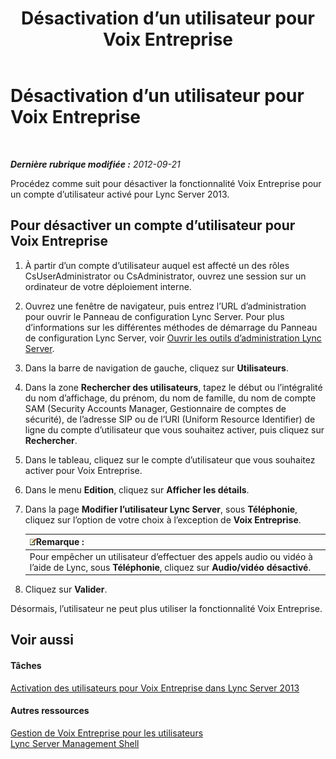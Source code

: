 ﻿---
title: Désactivation d’un utilisateur pour Voix Entreprise
TOCTitle: Désactivation d’un utilisateur pour Voix Entreprise
ms:assetid: 462002d8-21df-4d77-bf7f-4d059d6a4bb2
ms:mtpsurl: https://technet.microsoft.com/fr-fr/library/JJ688043(v=OCS.15)
ms:contentKeyID: 49891329
ms.date: 05/20/2016
mtps_version: v=OCS.15
ms.translationtype: HT
---

# Désactivation d’un utilisateur pour Voix Entreprise

 

_**Dernière rubrique modifiée :** 2012-09-21_

Procédez comme suit pour désactiver la fonctionnalité Voix Entreprise pour un compte d’utilisateur activé pour Lync Server 2013.

## Pour désactiver un compte d’utilisateur pour Voix Entreprise

1.  À partir d’un compte d’utilisateur auquel est affecté un des rôles CsUserAdministrator ou CsAdministrator, ouvrez une session sur un ordinateur de votre déploiement interne.

2.  Ouvrez une fenêtre de navigateur, puis entrez l’URL d’administration pour ouvrir le Panneau de configuration Lync Server. Pour plus d’informations sur les différentes méthodes de démarrage du Panneau de configuration Lync Server, voir [Ouvrir les outils d’administration Lync Server](lync-server-2013-open-lync-server-administrative-tools.md).

3.  Dans la barre de navigation de gauche, cliquez sur **Utilisateurs**.

4.  Dans la zone **Rechercher des utilisateurs**, tapez le début ou l’intégralité du nom d’affichage, du prénom, du nom de famille, du nom de compte SAM (Security Accounts Manager, Gestionnaire de comptes de sécurité), de l’adresse SIP ou de l’URI (Uniform Resource Identifier) de ligne du compte d’utilisateur que vous souhaitez activer, puis cliquez sur **Rechercher**.

5.  Dans le tableau, cliquez sur le compte d’utilisateur que vous souhaitez activer pour Voix Entreprise.

6.  Dans le menu **Edition**, cliquez sur **Afficher les détails**.

7.  Dans la page **Modifier l’utilisateur Lync Server**, sous **Téléphonie**, cliquez sur l’option de votre choix à l’exception de **Voix Entreprise**.
    
    <table>
    <thead>
    <tr class="header">
    <th><img src="images/Gg398920.note(OCS.15).gif" title="note" alt="note" />Remarque :</th>
    </tr>
    </thead>
    <tbody>
    <tr class="odd">
    <td>Pour empêcher un utilisateur d’effectuer des appels audio ou vidéo à l’aide de Lync, sous <strong>Téléphonie</strong>, cliquez sur <strong>Audio/vidéo désactivé</strong>.</td>
    </tr>
    </tbody>
    </table>


8.  Cliquez sur **Valider**.

Désormais, l’utilisateur ne peut plus utiliser la fonctionnalité Voix Entreprise.

## Voir aussi

#### Tâches

[Activation des utilisateurs pour Voix Entreprise dans Lync Server 2013](lync-server-2013-enable-users-for-enterprise-voice.md)  

#### Autres ressources

[Gestion de Voix Entreprise pour les utilisateurs](lync-server-2013-managing-enterprise-voice-for-users.md)  
[Lync Server Management Shell](lync-server-2013-lync-server-management-shell.md)

